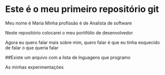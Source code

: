 # Este é o meu primeiro repositório git

Meu nome é Maria
Minha profissão é de Analista de software

Neste repositório colocarei o meu portifólio de desenvolvedor

Agora eu quero falar mais sobre mim, quero falar é que eu tinha esquecido de falar o que queria falar

##Existe um arquivo com a lista de lnguagens que programo

As minhas experimentações